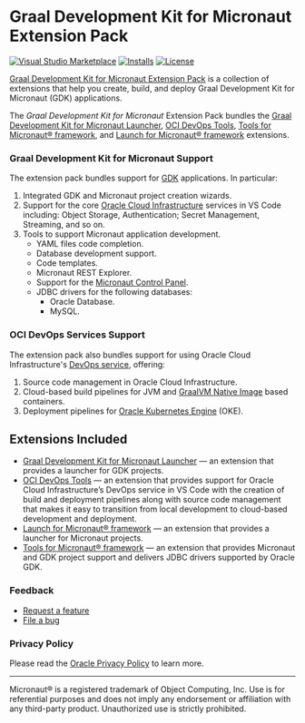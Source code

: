 # Graal Development Kit for Micronaut Extension Pack
[![Visual Studio Marketplace](https://img.shields.io/visual-studio-marketplace/v/oracle-labs-graalvm.graal-cloud-native-pack?style=for-the-badge&label=VS%20Marketplace&logo=visual-studio-code)](https://marketplace.visualstudio.com/items?itemName=oracle-labs-graalvm.graal-cloud-native-pack)
[![Installs](https://img.shields.io/visual-studio-marketplace/i/oracle-labs-graalvm.graal-cloud-native-pack?style=for-the-badge)](https://marketplace.visualstudio.com/items?itemName=oracle-labs-graalvm.graal-cloud-native-pack)
[![License](https://img.shields.io/github/license/oracle/gdk-vscode-extensions?style=for-the-badge&logo=upl)](https://github.com/oracle/gdk-vscode-extensions/blob/main/LICENSE.txt)


[Graal Development Kit for Micronaut Extension Pack](https://marketplace.visualstudio.com/items?itemName=oracle-labs-graalvm.graal-cloud-native-pack) is a collection of extensions that help you create, build, and deploy Graal Development Kit for Micronaut (GDK) applications.

The _Graal Development Kit for Micronaut_ Extension Pack bundles the [Graal Development Kit for Micronaut Launcher](https://marketplace.visualstudio.com/items?itemName=oracle-labs-graalvm.gcn), [OCI DevOps Tools](https://marketplace.visualstudio.com/items?itemName=oracle-labs-graalvm.oci-devops), [Tools for Micronaut® framework](https://marketplace.visualstudio.com/items?itemName=oracle-labs-graalvm.micronaut-tools), and [Launch for Micronaut® framework](https://marketplace.visualstudio.com/items?itemName=oracle-labs-graalvm.micronaut) extensions.

### Graal Development Kit for Micronaut Support

The extension pack bundles support for [GDK](https://graal.cloud/gdk/) applications. In particular:

1. Integrated GDK and Micronaut project creation wizards.
2. Support for the core [Oracle Cloud Infrastructure](https://www.oracle.com/cloud/) services in VS Code including: Object Storage, Authentication; Secret Management, Streaming, and so on.
3. Tools to support Micronaut application development.
   * YAML files code completion.
   * Database development support.
   * Code templates.
   * Micronaut REST Explorer.
   * Support for the [Micronaut Control Panel](https://micronaut-projects.github.io/micronaut-control-panel/snapshot/guide/).
   * JDBC drivers for the following databases:
     * Oracle Database.
     * MySQL.

### OCI DevOps Services Support

The extension pack also bundles support for using Oracle Cloud Infrastructure's [DevOps service](https://www.oracle.com/devops/devops-service/), offering:

1. Source code management in Oracle Cloud Infrastructure.
2. Cloud-based build pipelines for JVM and [GraalVM Native Image](https://www.oracle.com/java/graalvm/) based containers.
3. Deployment pipelines for [Oracle Kubernetes Engine](https://www.oracle.com/cloud/cloud-native/container-engine-kubernetes/) (OKE).

## Extensions Included

* [Graal Development Kit for Micronaut Launcher](https://marketplace.visualstudio.com/items?itemName=oracle-labs-graalvm.gcn) &mdash; an extension that provides a launcher for GDK projects.
* [OCI DevOps Tools](https://marketplace.visualstudio.com/items?itemName=oracle-labs-graalvm.oci-devops) &mdash; an extension that provides support for Oracle Cloud Infrastructure’s DevOps service in VS Code with the creation of build and deployment pipelines along with source code management that makes it easy to transition from local development to cloud-based development and deployment.
* [Launch for Micronaut® framework](https://marketplace.visualstudio.com/items?itemName=oracle-labs-graalvm.micronaut) &mdash; an extension that provides a launcher for Micronaut projects.
* [Tools for Micronaut® framework](https://marketplace.visualstudio.com/items?itemName=oracle-labs-graalvm.micronaut-tools) &mdash; an extension that provides Micronaut and GDK project support and delivers JDBC drivers supported by Oracle GDK.

### Feedback

* [Request a feature](https://github.com/oracle/gdk-vscode-extensions/issues/new?labels=enhancement)
* [File a bug](https://github.com/oracle/gdk-vscode-extensions/issues/new?labels=bug)

### Privacy Policy

Please read the [Oracle Privacy Policy](https://www.oracle.com/legal/privacy/privacy-policy.html) to learn more.

---
Micronaut&reg; is a registered trademark of Object Computing, Inc. Use is for referential purposes and does not imply any endorsement or affiliation with any third-party product. Unauthorized use is strictly prohibited.
